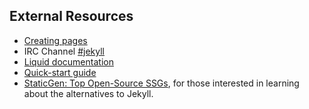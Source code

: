 ## External Resources
* [Creating pages](http://jekyllrb.com/docs/pages/)
* IRC Channel [#jekyll](irc://irc.freenode.net/#jekyll)
* [Liquid documentation](https://github.com/Shopify/liquid/wiki/Liquid-for-Designers)
* [Quick-start guide](http://jekyllrb.com/docs/quickstart/)
* [StaticGen: Top Open-Source SSGs](https://www.staticgen.com/), for those interested in learning about the alternatives to Jekyll.
